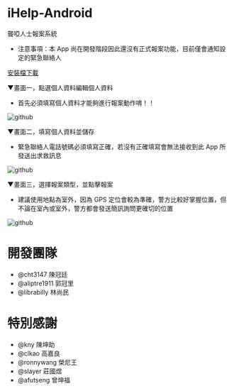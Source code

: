 iHelp-Android
=============

聾啞人士報案系統
- 注意事項：本 App 尚在開發階段因此還沒有正式報案功能，目前僅會通知設定的緊急聯絡人


[安裝檔下載](https://docs.google.com/file/d/0BxjvKLescVarbWdDRGd1UENMMHM/edit?usp=sharing)

▼畫面一，點選個人資料編輯個人資料
- 首先必須填寫個人資料才能夠進行報案動作唷！！

![github](https://lh6.googleusercontent.com/JqvC3nbX2Y_TAGY1axLmkyiVyGL8fBYCGZXaeseLiMyEKoHqlR0_ZXFQ6qjx-grwJ6q3bG3uS5Y "進入畫面")

▼畫面二，填寫個人資料並儲存
- 緊急聯絡人電話號碼必須填寫正確，若沒有正確填寫會無法接收到此 App 所發送出求救訊息
  
![github](https://lh5.googleusercontent.com/whbsbTMrfWt3pNxmNc1nJffpWFbMsJrVnszYkHaigeqpLDlvkTeobgap_Akf-irdHFd_1SBiJoY "填寫個人資訊")

▼畫面三，選擇報案類型，並點擊報案
- 建議使用地點為室外，因為 GPS 定位會較為準確，警方比較好掌握位置，但不論在室內或室外，警方都會發送簡訊詢問更確切的位置

![github](https://lh6.googleusercontent.com/4B0Pmizxms6KkDwwbpgaWctEQ6bgHF0Au58YqpBcjeVUjwhdRJWXZZEKSZN7SZWeivWR4dWy-d8 "報案畫面")


開發團隊
========
- @cht3147      陳冠廷
- @aliptre1911  郭冠里
- @librabilly   林尚民


特別感謝
========
- @kny          陳坤助
- @clkao        高嘉良
- @ronnywang    榮尼王
- @slayer       莊國煜
- @afutseng     曾坤福


